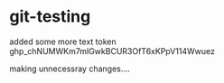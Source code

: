 # git-testing
added some more text
token
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


making unnecessray changes....